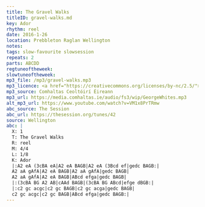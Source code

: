 ```yaml
---
title: The Gravel Walks
titleID: gravel-walks.md
key: Ador
rhythm: reel
date: 2016-1-26
location: Prebbleton Raglan Wellington
notes:
tags: slow-favourite slowsession
repeats: 2
parts: ABCDD
regtuneoftheweek:
slowtuneoftheweek:
mp3_file: /mp3/gravel-walks.mp3
mp3_licence: <a href="https://creativecommons.org/licenses/by-nc/2.5/">CC-BY-NC-2.5</a>
mp3_source: Comhaltas Ceoltóirí Éireann
mp3_url: https://media.comhaltas.ie/audio/fs3/wip/GeorgeWhites.mp3
alt_mp3_url: https://www.youtube.com/watch?v=VM1x8PrTRmw
abc_source: The Session
abc_url: https://thesession.org/tunes/42
source: Wellington
abc: |
  X: 1
  T: The Gravel Walks
  R: reel
  M: 4/4
  L: 1/8
  K: Ador
  |:A2 eA (3cBA eA|A2 eA BAGB|A2 eA (3Bcd ef|gedc BAGB:|
  A2 aA gAfA|A2 eA BAGB|A2 aA gAfA|gedc BAGB|
  A2 aA gAfA|A2 eA BAGB|ABcd efga|gedc BAGB|
  |:(3cBA BG A2 AB|cAAd BAGB|(3cBA BG ABcd|efge dBGB:|
  |:c2 gc acgc|c2 gc BAGB|c2 gc acga|gedc BAGB|
  c2 gc acgc|c2 gc BAGB|ABcd efga|gedc BAGB:|
---
```

